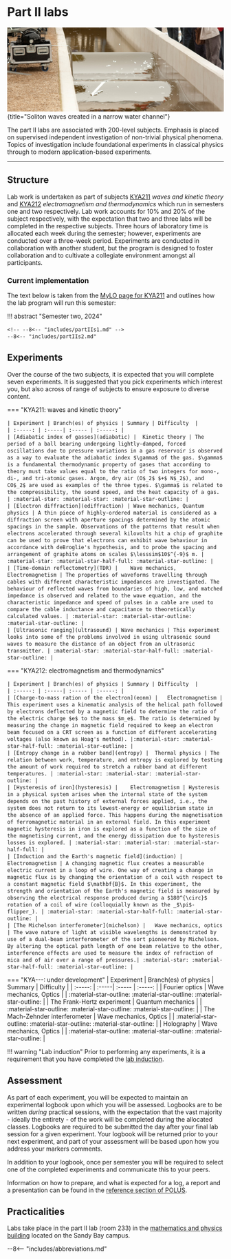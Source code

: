 # Part II labs

![](header.jpg){title="Soliton waves created in a narrow water channel"}

The part II labs are associated with 200-level subjects. Emphasis is placed on supervised independent investigation of non-trivial physical phenomena. Topics of investigation include foundational experiments in classical physics through to modern application-based experiments.

---

## Structure

Lab work is undertaken as part of subjects [KYA211](https://www.utas.edu.au/courses/cse/units/kya211-waves-and-kinetic-theory) *waves and kinetic theory* and [KYA212](https://www.utas.edu.au/courses/cse/units/kya212-electromagnetism-and-thermodynamics) *electromagnetism and thermodynamics* which run in semesters one and two respectively. Lab work accounts for 10% and 20% of the subject respectively, with the expectation that two and three labs will be completed in the respective subjects. Three hours of laboratory time is allocated each week during the semester; however, experiments are conducted over a three-week period. Experiments are conducted in collaboration with another student, but the program is designed to foster collaboration and to cultivate a collegiate environment amongst all participants.

### Current implementation

The text below is taken from the [MyLO page for KYA211](https://mylo.utas.edu.au/d2l/home/643983) and outlines how the lab program will run this semester:

!!! abstract "Semester two, 2024"

    <!-- --8<-- "includes/partIIs1.md" -->
    --8<-- "includes/partIIs2.md"


## Experiments

Over the course of the two subjects, it is expected that you will complete seven experiments. It is suggested that you pick experiments which interest you, but also across of range of subjects to ensure exposure to diverse content.

=== "KYA211: waves and kinetic theory"

    | Experiment | Branch(es) of physics | Summary | Difficulty  |
    | :-----: | :-----| :----- | :-----: |
    | [Adiabatic index of gasses](adiabatic) |	Kinetic theory | The period of a ball bearing undergoing lightly-damped, forced oscillations due to pressure variations in a gas reservoir is observed as a way to evaluate the adiabatic index $\gamma$ of the gas. $\gamma$ is a fundamental thermodynamic property of gases that according to theory must take values equal to the ratio of two integers for mono-, di-, and tri-atomic gases. Argon, dry air (O$_2$ $+$ N$_2$), and CO$_2$ are used as examples of the three types. $\gamma$ is related to the compressibility, the sound speed, and the heat capacity of a gas. | :material-star: :material-star: :material-star-outline: |
    | [Electron diffraction](ediffraction) | Wave mechanics, Quantum physics | A thin piece of highly-ordered material is considered as a diffraction screen with aperture spacings determined by the atomic spacings in the sample. Observations of the patterns that result when electrons accelerated through several kilovolts hit a chip of graphite can be used to prove that electrons can exhibit wave behaviour in accordance with deBroglie's hypothesis, and to probe the spacing and arrangement of graphite atoms on scales $\lesssim$10$^{-9}$ m. | :material-star: :material-star-half-full: :material-star-outline: |
    | [Time-domain reflectometry](TDR) |	Wave mechanics, Electromagnetism | The properties of waveforms travelling through cables with different characteristic impedances are investigated. The behaviour of reflected waves from boundaries of high, low, and matched impedance is observed and related to the wave equation, and the characteristic impedance and speed of pulses in a cable are used to compare the cable inductance and capacitance to theoretically calculated values. | :material-star: :material-star-outline: :material-star-outline: |
    | [Ultrasonic ranging](ultrasound) | Wave mechanics | This experiment looks into some of the problems involved in using ultrasonic sound waves to measure the distance of an object from an ultrasonic transmitter. | :material-star: :material-star-half-full: :material-star-outline: |

=== "KYA212: electromagnetism and thermodynamics"

    | Experiment | Branch(es) of physics | Summary | Difficulty  |
    | :-----: | :-----| :----- | :-----: |
    | [Charge-to-mass ration of the electron](eonm) |	Electromagnetism | This experiment uses a kinematic analysis of the helical path followed by electrons deflected by a magnetic field to determine the ratio of the electric charge $e$ to the mass $m_e$. The ratio is determined by measuring the change in magnetic field required to keep an electron beam focused on a CRT screen as a function of different accelerating voltages (also known as Hoag's method). |:material-star: :material-star-half-full: :material-star-outline: |
    | [Entropy change in a rubber band](entropy) |	Thermal physics | The relation between work, temperature, and entropy is explored by testing the amount of work required to stretch a rubber band at different temperatures. | :material-star: :material-star: :material-star-outline: |
    | [Hysteresis of iron](hysteresis) |	Electromagnetism | Hysteresis in a physical system arises when the internal state of the system depends on the past history of external forces applied, i.e., the system does not return to its lowest-energy or equilibrium state in the absence of an applied force. This happens during the magnetisation of ferromagnetic material in an external field. In this experiment magnetic hysteresis in iron is explored as a function of the size of the magnetising current, and the energy dissipation due to hysteresis losses is explored. | :material-star: :material-star: :material-star-half-full: |
    | [Induction and the Earth's magnetic field](induction) |	Electromagnetism | A changing magnetic flux creates a measurable electric current in a loop of wire. One way of creating a change in magnetic flux is by changing the orientation of a coil with respect to a constant magnetic field $\mathbf{B}$. In this experiment, the strength and orientation of the Earth's magnetic field is measured by observing the electrical response produced during a $180^{\circ}$ rotation of a coil of wire (colloquially known as the _$\pi$-flipper_). | :material-star: :material-star-half-full: :material-star-outline: |
    | [The Michelson interferometer](michelson) |	Wave mechanics, optics | The wave nature of light at visible wavelengths is demonstrated by use of a dual-beam interferometer of the sort pioneered by Michelson. By altering the optical path length of one beam relative to the other, interference effects are used to measure the index of refraction of mica and of air over a range of pressures.| :material-star: :material-star-half-full: :material-star-outline: |

=== "KYA---: under development"
    | Experiment | Branch(es) of physics | Summary | Difficulty  |
    | :-----: | :-----| :----- | :-----: |
    | Fourier optics | Wave mechanics, Optics | | :material-star-outline: :material-star-outline: :material-star-outline: |
    | The Frank-Hertz experiment | Quantum mechanics | | :material-star-outline: :material-star-outline: :material-star-outline: |
    | The Mach-Zehnder interferometer | Wave mechanics, Optics | | :material-star-outline: :material-star-outline: :material-star-outline: |
    | Holography |	Wave mechanics, Optics | | :material-star-outline: :material-star-outline: :material-star-outline: |

!!! warning "Lab induction"
    Prior to performing any experiments, it is a requirement that you have completed the [lab induction](../safety/inductions/).

## Assessment
As part of each experiment, you will be expected to maintain an experimental logbook upon which you will be assessed. Logbooks are to be written _during_ practical sessions, with the expectation that the vast majority - ideally the entirety - of the work will be completed during the allocated classes. Logbooks are required to be submitted the day after your final lab session for a given experiment. Your logbook will be returned prior to your next experiment, and part of your assessment will be based upon how you address your markers comments.

In addition to your logbook, once per semester you will be required to select one of the completed experiments and communicate this to your peers.

Information on how to prepare, and what is expected for a log, a report and a presentation can be found in the [reference section of POLUS](../reference/experiment/#communication).

## Practicalities
Labs take place in the part II lab (room 233) in the [mathematics and physics building](https://www.openstreetmap.org/way/23959304) located on the Sandy Bay campus.

--8<-- "includes/abbreviations.md"
